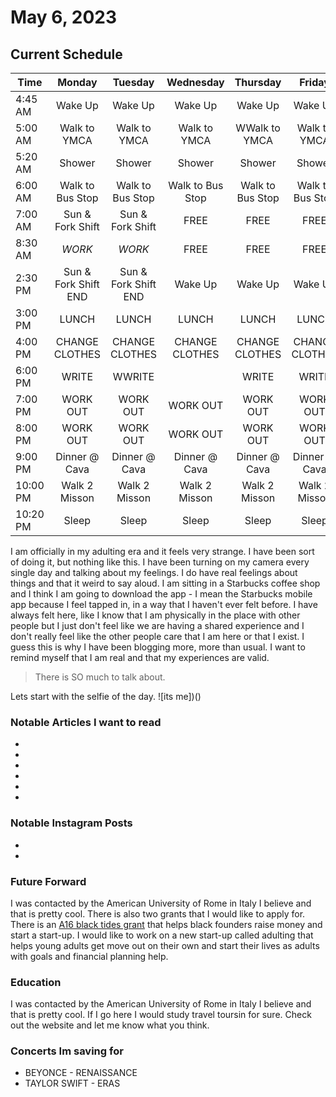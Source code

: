 # May 6, 2023

## Current Schedule

| Time         | Monday | Tuesday   | Wednesday | Thursday | Friday | Saturday | Sunday |
|-------------------|:------:|:---------:|:---------:|:--------:|:------:|:--------:|:------:|
| 4:45 AM      | Wake Up|  Wake Up |  Wake Up   |  Wake Up |Wake Up |  Wake Up | Wake Up|
| 5:00 AM      | Walk to YMCA |  Walk to YMCA |  Walk to YMCA   |  WWalk to YMCA| Walk to YMCA | Move to Chapel | Move to Chapel |
| 5:20 AM      | Shower |  Shower |  Shower   |  Shower | Shower |  Sleep in Chapel | Sleep in Chapel |
| 6:00 AM      | Walk to Bus Stop|  Walk to Bus Stop |  Walk to Bus Stop   |  Walk to Bus Stop | Walk to Bus Stop |  Walk to Storage | Walk to Storage|
| 7:00 AM      | Sun & Fork Shift |  Sun & Fork Shift |  FREE   |  FREE  | FREE  |  Wake Up | Wake Up|
| 8:30 AM      | *WORK*|  *WORK* |  FREE  |  FREE | FREE|  Sun & Fork Shift  | Sun & Fork Shift |
| 2:30 PM      | Sun & Fork Shift END |  Sun & Fork Shift END |  Wake Up   |  Wake Up |Wake Up |  Sun & Fork Shift END | Sun & Fork Shift END|
| 3:00 PM      | LUNCH |  LUNCH |  LUNCH  | LUNCH | LUNCH | LUNCH | LUNCH |
| 4:00 PM      | CHANGE CLOTHES |  CHANGE CLOTHES |  CHANGE CLOTHES  | CHANGE CLOTHES | CHANGE CLOTHES | CHANGE CLOTHES |CHANGE CLOTHES |
| 6:00 PM      | WRITE |  WWRITE |     |  WRITE | WRITE |  WRITE | WRITE |
| 7:00 PM      | WORK OUT|  WORK OUT |  WORK OUT   |  WORK OUT | WORK OUT |  WORK OUT | WORK OUT |
| 8:00 PM      | WORK OUT|  WORK OUT |  WORK OUT   |  WORK OUT | WORK OUT |  WORK OUT | WORK OUT |
| 9:00 PM      | Dinner @ Cava | Dinner @ Cava | Dinner @ Cava | Dinner @ Cava  | Dinner @ Cava | Dinner @ Cava  | Dinner @ Cava |
| 10:00 PM     | Walk 2 Misson | Walk 2 Misson | Walk 2 Misson | Walk 2 Misson | Walk 2 Misson | Walk 2 Misson | Walk 2 Misson |
| 10:20 PM     | Sleep | Sleep | Sleep | Sleep | Sleep | Sleep | Sleep |


I am officially in my adulting era and it feels very strange. I have been sort of doing it, but nothing like this. I have been turning on my camera every single day and talking about my feelings. I do have real feelings about things and that it weird to say aloud. I am sitting in a Starbucks coffee shop and I think I am going to download the app - I mean the Starbucks mobile app because I feel tapped in, in a way that I haven't ever felt before. I have always felt here, like I know that I am physically in the place with other people but I just don't feel like we are having a shared experience and I don't really feel like the other people care that I am here or that I exist. I guess this is why I have been blogging more, more than usual. I want to remind myself that I am real and that my experiences are valid.

> There is SO much to talk about.

Lets start with the selfie of the day.
![its me])()

### Notable Articles I want to read

- []()
- []()
- []()
- []()
- []()
- []()

### Notable Instagram Posts

- []()
- []()

### Future Forward

I was contacted by the American University of Rome in Italy I believe and that is pretty cool. 
There is also two grants that I would like to apply for. There is an [A16 black tides grant](https://info.a16z.com/apply-to-talent-x-opportunity.html) that helps black founders raise money and start a start-up. I would like to work on a new start-up called adulting that helps young adults get move out on their own and start their lives as adults with goals and financial planning help.

### Education

I was contacted by the American University of Rome in Italy I believe and that is pretty cool. If I go here I would study travel toursin for sure. Check out the website and let me know what you think.

### Concerts Im saving for

- BEYONCE - RENAISSANCE
- TAYLOR SWIFT - ERAS
